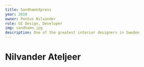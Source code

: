 ```yaml
---
title: SandhamnXpress
year: 2010
owner: Pontus Nilvander
role: UI Design, Developer
img: sandhamn.jpg
description: One of the greatest interior designers in Sweden
---
```


# Nilvander Ateljeer
